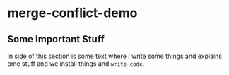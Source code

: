 # merge-conflict-demo


## Some Important Stuff
In side of this section is some text where I write some things and explains ome stuff and we install things and `write code`.